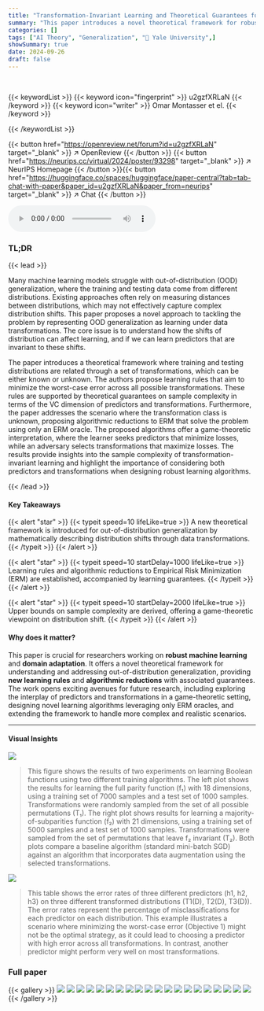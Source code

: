 ```yaml
---
title: "Transformation-Invariant Learning and Theoretical Guarantees for OOD Generalization"
summary: "This paper introduces a novel theoretical framework for robust machine learning under distribution shifts, offering learning rules and guarantees, highlighting the game-theoretic viewpoint of distribu..."
categories: []
tags: ["AI Theory", "Generalization", "🏢 Yale University",]
showSummary: true
date: 2024-09-26
draft: false
---
```


<br>

{{< keywordList >}}
{{< keyword icon="fingerprint" >}} u2gzfXRLaN {{< /keyword >}}
{{< keyword icon="writer" >}} Omar Montasser et el. {{< /keyword >}}
 
{{< /keywordList >}}

{{< button href="https://openreview.net/forum?id=u2gzfXRLaN" target="_blank" >}}
↗ OpenReview
{{< /button >}}
{{< button href="https://neurips.cc/virtual/2024/poster/93298" target="_blank" >}}
↗ NeurIPS Homepage
{{< /button >}}{{< button href="https://huggingface.co/spaces/huggingface/paper-central?tab=tab-chat-with-paper&paper_id=u2gzfXRLaN&paper_from=neurips" target="_blank" >}}
↗ Chat
{{< /button >}}



<audio controls>
    <source src="https://ai-paper-reviewer.com/u2gzfXRLaN/podcast.wav" type="audio/wav">
    Your browser does not support the audio element.
</audio>


### TL;DR


{{< lead >}}

Many machine learning models struggle with out-of-distribution (OOD) generalization, where the training and testing data come from different distributions.  Existing approaches often rely on measuring distances between distributions, which may not effectively capture complex distribution shifts. This paper proposes a novel approach to tackling the problem by representing OOD generalization as learning under data transformations.  The core issue is to understand how the shifts of distribution can affect learning, and if we can learn predictors that are invariant to these shifts.

The paper introduces a theoretical framework where training and testing distributions are related through a set of transformations, which can be either known or unknown. The authors propose learning rules that aim to minimize the worst-case error across all possible transformations.  These rules are supported by theoretical guarantees on sample complexity in terms of the VC dimension of predictors and transformations.  Furthermore, the paper addresses the scenario where the transformation class is unknown, proposing algorithmic reductions to ERM that solve the problem using only an ERM oracle. The proposed algorithms offer a game-theoretic interpretation, where the learner seeks predictors that minimize losses, while an adversary selects transformations that maximize losses.  The results provide insights into the sample complexity of transformation-invariant learning and highlight the importance of considering both predictors and transformations when designing robust learning algorithms.

{{< /lead >}}


#### Key Takeaways

{{< alert "star" >}}
{{< typeit speed=10 lifeLike=true >}} A new theoretical framework is introduced for out-of-distribution generalization by mathematically describing distribution shifts through data transformations. {{< /typeit >}}
{{< /alert >}}

{{< alert "star" >}}
{{< typeit speed=10 startDelay=1000 lifeLike=true >}} Learning rules and algorithmic reductions to Empirical Risk Minimization (ERM) are established, accompanied by learning guarantees. {{< /typeit >}}
{{< /alert >}}

{{< alert "star" >}}
{{< typeit speed=10 startDelay=2000 lifeLike=true >}} Upper bounds on sample complexity are derived, offering a game-theoretic viewpoint on distribution shift. {{< /typeit >}}
{{< /alert >}}

#### Why does it matter?
This paper is crucial for researchers working on **robust machine learning** and **domain adaptation**. It offers a novel theoretical framework for understanding and addressing out-of-distribution generalization, providing **new learning rules** and **algorithmic reductions** with associated guarantees.  The work opens exciting avenues for future research, including exploring the interplay of predictors and transformations in a game-theoretic setting, designing novel learning algorithms leveraging only ERM oracles, and extending the framework to handle more complex and realistic scenarios.

------
#### Visual Insights



![](https://ai-paper-reviewer.com/u2gzfXRLaN/figures_8_1.jpg)

> This figure shows the results of two experiments on learning Boolean functions using two different training algorithms. The left plot shows the results for learning the full parity function (f₁) with 18 dimensions, using a training set of 7000 samples and a test set of 1000 samples. Transformations were randomly sampled from the set of all possible permutations (T₁). The right plot shows results for learning a majority-of-subparities function (f₂) with 21 dimensions, using a training set of 5000 samples and a test set of 1000 samples. Transformations were sampled from the set of permutations that leave f₂ invariant (T₂). Both plots compare a baseline algorithm (standard mini-batch SGD) against an algorithm that incorporates data augmentation using the selected transformations.





![](https://ai-paper-reviewer.com/u2gzfXRLaN/tables_6_1.jpg)

> This table shows the error rates of three different predictors (h1, h2, h3) on three different transformed distributions (T1(D), T2(D), T3(D)).  The error rates represent the percentage of misclassifications for each predictor on each distribution. This example illustrates a scenario where minimizing the worst-case error (Objective 1) might not be the optimal strategy, as it could lead to choosing a predictor with high error across all transformations. In contrast, another predictor might perform very well on most transformations.





### Full paper

{{< gallery >}}
<img src="https://ai-paper-reviewer.com/u2gzfXRLaN/1.png" class="grid-w50 md:grid-w33 xl:grid-w25" />
<img src="https://ai-paper-reviewer.com/u2gzfXRLaN/2.png" class="grid-w50 md:grid-w33 xl:grid-w25" />
<img src="https://ai-paper-reviewer.com/u2gzfXRLaN/3.png" class="grid-w50 md:grid-w33 xl:grid-w25" />
<img src="https://ai-paper-reviewer.com/u2gzfXRLaN/4.png" class="grid-w50 md:grid-w33 xl:grid-w25" />
<img src="https://ai-paper-reviewer.com/u2gzfXRLaN/5.png" class="grid-w50 md:grid-w33 xl:grid-w25" />
<img src="https://ai-paper-reviewer.com/u2gzfXRLaN/6.png" class="grid-w50 md:grid-w33 xl:grid-w25" />
<img src="https://ai-paper-reviewer.com/u2gzfXRLaN/7.png" class="grid-w50 md:grid-w33 xl:grid-w25" />
<img src="https://ai-paper-reviewer.com/u2gzfXRLaN/8.png" class="grid-w50 md:grid-w33 xl:grid-w25" />
<img src="https://ai-paper-reviewer.com/u2gzfXRLaN/9.png" class="grid-w50 md:grid-w33 xl:grid-w25" />
<img src="https://ai-paper-reviewer.com/u2gzfXRLaN/10.png" class="grid-w50 md:grid-w33 xl:grid-w25" />
<img src="https://ai-paper-reviewer.com/u2gzfXRLaN/11.png" class="grid-w50 md:grid-w33 xl:grid-w25" />
<img src="https://ai-paper-reviewer.com/u2gzfXRLaN/12.png" class="grid-w50 md:grid-w33 xl:grid-w25" />
<img src="https://ai-paper-reviewer.com/u2gzfXRLaN/13.png" class="grid-w50 md:grid-w33 xl:grid-w25" />
<img src="https://ai-paper-reviewer.com/u2gzfXRLaN/14.png" class="grid-w50 md:grid-w33 xl:grid-w25" />
<img src="https://ai-paper-reviewer.com/u2gzfXRLaN/15.png" class="grid-w50 md:grid-w33 xl:grid-w25" />
<img src="https://ai-paper-reviewer.com/u2gzfXRLaN/16.png" class="grid-w50 md:grid-w33 xl:grid-w25" />
<img src="https://ai-paper-reviewer.com/u2gzfXRLaN/17.png" class="grid-w50 md:grid-w33 xl:grid-w25" />
<img src="https://ai-paper-reviewer.com/u2gzfXRLaN/18.png" class="grid-w50 md:grid-w33 xl:grid-w25" />
<img src="https://ai-paper-reviewer.com/u2gzfXRLaN/19.png" class="grid-w50 md:grid-w33 xl:grid-w25" />
<img src="https://ai-paper-reviewer.com/u2gzfXRLaN/20.png" class="grid-w50 md:grid-w33 xl:grid-w25" />
{{< /gallery >}}